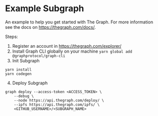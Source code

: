 # Example Subgraph

An example to help you get started with The Graph. For more information see the docs on https://thegraph.com/docs/.

Steps:
1) Register an account in https://thegraph.com/explorer/
2) Install Graph CLI globally on your machine 
` yarn global add @graphprotocol/graph-cli `
3) Init Subgraph
```
yarn install
yarn codegen
```
4) Deploy Subgraph
```
graph deploy --access-token <ACCESS_TOKEN> \
    --debug \
    --node https://api.thegraph.com/deploy/ \
    --ipfs https://api.thegraph.com/ipfs/ \
    <GITHUB_USERNAME>/<SUBGRAPH_NAME>
```